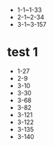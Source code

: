 - 1-1~1-33
- 2-1~2-34
- 3-1~3-157

# test 1

- 1-27
- 2-9
- 3-10
- 3-30
- 3-68
- 3-82
- 3-121
- 3-122
- 3-135
- 3-140